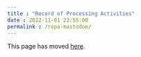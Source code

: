 ```yaml
---
title : "Record of Processing Activities"
date : 2022-11-01 22:55:00
permalink : /ropa-mastodon/
---
```


This page has moved [here](/ropa/).

